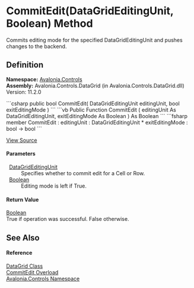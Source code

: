 # CommitEdit(DataGridEditingUnit, Boolean) Method


Commits editing mode for the specified DataGridEditingUnit and pushes changes to the backend.



## Definition
**Namespace:** <a href="N_Avalonia_Controls">Avalonia.Controls</a>  
**Assembly:** Avalonia.Controls.DataGrid (in Avalonia.Controls.DataGrid.dll) Version: 11.2.0

<Tabs groupId="api-code-preview">
<TabItem value="csharp" label="C#">
```csharp
public bool CommitEdit(
	DataGridEditingUnit editingUnit,
	bool exitEditingMode
)
```
</TabItem>
<TabItem value="vb" label="VB">
```vb
Public Function CommitEdit ( 
	editingUnit As DataGridEditingUnit,
	exitEditingMode As Boolean
) As Boolean
```
</TabItem>
<TabItem value="fsharp" label="F#">
```fsharp
member CommitEdit : 
        editingUnit : DataGridEditingUnit * 
        exitEditingMode : bool -> bool 
```
</TabItem>
</Tabs>



<a href="https://github.com/AvaloniaUI/Avalonia/tree/master/src/Avalonia.Controls.DataGrid/DataGrid.cs#L2029" title="View the source code">View Source</a>



#### Parameters
<dl><dt>  <a href="T_Avalonia_Controls_DataGridEditingUnit">DataGridEditingUnit</a></dt><dd>Specifies whether to commit edit for a Cell or Row.</dd><dt>  <a href="https://learn.microsoft.com/dotnet/api/system.boolean" target="_blank" rel="noopener noreferrer">Boolean</a></dt><dd>Editing mode is left if True.</dd></dl>

#### Return Value
<a href="https://learn.microsoft.com/dotnet/api/system.boolean" target="_blank" rel="noopener noreferrer">Boolean</a>  
True if operation was successful. False otherwise.

## See Also


#### Reference
<a href="T_Avalonia_Controls_DataGrid">DataGrid Class</a>  
<a href="Overload_Avalonia_Controls_DataGrid_CommitEdit">CommitEdit Overload</a>  
<a href="N_Avalonia_Controls">Avalonia.Controls Namespace</a>  
